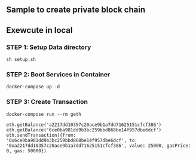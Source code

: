 Sample to create private block chain
---

## Exewcute in local

### STEP 1: Setup Data directory

```
sh setup.sh
```

### STEP 2: Boot Services in Container

```
docker-compose up -d
```

### STEP 3: Create Transaction


```
docker-compose run --rm geth
```

```
eth.getBalance('a2217dd10357c20ace9b1a7dd71625151cfcf386')
eth.getBalance('6ce0ba981dd9b3bc259bbd868be14f957dbe6dcf')
eth.sendTransaction({from: '0x6ce0ba981dd9b3bc259bbd868be14f957dbe6dcf', to: '0xa2217dd10357c20ace9b1a7dd71625151cfcf386', value: 25000, gasPrice: 0, gas: 50000})
```
